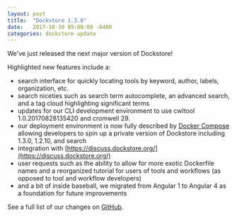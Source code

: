 ```yaml
---
layout: post
title:  "Dockstore 1.3.0"
date:   2017-10-30 09:00:00 -0400
categories: dockstore update
---
```

We've just released the next major version of Dockstore!

Highlighted new features include a:
* search interface for quickly locating tools by keyword, author, labels, organization, etc. 
* search niceties such as search term autocomplete, an advanced search, and a tag cloud highlighting significant terms 
* updates for our CLI development environment to use cwltool 1.0.20170828135420 and cromwell 29.
* our deployment environment is now fully described by [Docker Compose](https://github.com/dockstore/compose_setup) allowing developers to spin up a private version of Dockstore including 1.3.0, 1.2.10, and search
* integration with [https://discuss.dockstore.org/](https://discuss.dockstore.org/)
* user requests such as the ability to allow for more exotic Dockerfile names and a reorganized tutorial for users of tools and workflows (as opposed to tool and workflow developers)
* and a bit of inside baseball, we migrated from Angular 1 to Angular 4 as a foundation for future improvements

See a full list of our changes on [GitHub](https://github.com/ga4gh/dockstore/milestone/9).
